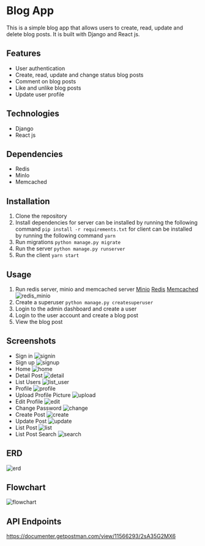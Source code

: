 <!-- i want to make readme for my project -->

# Blog App

This is a simple blog app that allows users to create, read, update and delete blog posts. It is built with Django and React js.

## Features

- User authentication
- Create, read, update and change status blog posts
- Comment on blog posts
- Like and unlike blog posts
- Update user profile

## Technologies

- Django
- React js

## Dependencies

- Redis
- MinIo
- Memcached

## Installation

1. Clone the repository
2. Install dependencies
   for server can be installed by running the following command
   `pip install -r requirements.txt`
   for client can be installed by running the following command
   `yarn`
3. Run migrations
   `python manage.py migrate`
4. Run the server
   `python manage.py runserver`
5. Run the client
   `yarn start`

## Usage

1. Run redis server, minio and memcached server
   [Minio](https://docs.min.io/docs/minio-quickstart-guide.html)
   [Redis](https://redis.io/download)
   [Memcached](https://memcached.org/)
   ![redis_minio](./screenshoot/redis_minio.png)
2. Create a superuser
   `python manage.py createsuperuser`
3. Login to the admin dashboard and create a user
4. Login to the user account and create a blog post
5. View the blog post

## Screenshots

- Sign in
  ![signin](./screenshoot/signin_page.png)
- Sign up
  ![signup](./screenshoot/signup_page.png)
- Home
  ![home](./screenshoot/home_page.png)
- Detail Post
  ![detail](./screenshoot/detail_post.png)
- List Users
  ![list_user](./screenshoot/list_users_page.png)
- Profile
  ![profile](./screenshoot/profile_page.png)
- Upload Profile Picture
  ![upload](./screenshoot/upload_profile_photo.png)
- Edit Profile
  ![edit](./screenshoot/edit_profile.png)
- Change Password
  ![change](./screenshoot/change_password.png)
- Create Post
  ![create](./screenshoot/create_post.png)
- Update Post
  ![update](./screenshoot/edit_post_page.png)
- List Post
  ![list](./screenshoot/list_page_user.png)
- List Post Search
  ![search](./screenshoot/search_post_page.png)

## ERD

![erd](./screenshoot/blog-app-ERD.png)

## Flowchart

![flowchart](./screenshoot/blog-app-flowchart.png)

## API Endpoints

https://documenter.getpostman.com/view/11566293/2sA35G2MX6
